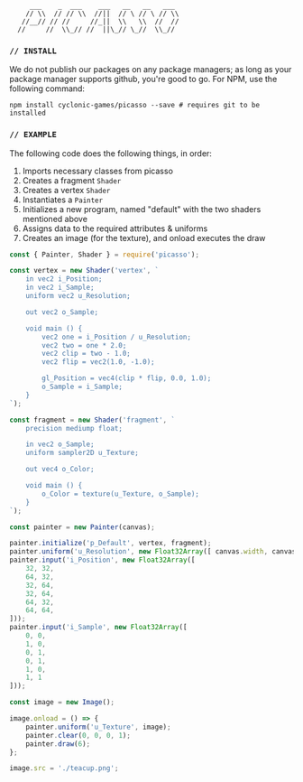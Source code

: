 ```  
     ___    _  ___    ___   __   __   ___
    // \\  // // \\  //||  // \ // \ // \\
   //__// // //     //_||  \\   \\  //  //
  //     //  \\_// //  ||\_// \_//  \\_//

```

### `// INSTALL`
We do not publish our packages on any package managers; as long as your package manager supports github, you're good to go. For NPM, use the following command:

```shell
npm install cyclonic-games/picasso --save # requires git to be installed
```

### `// EXAMPLE`
The following code does the following things, in order:

1. Imports necessary classes from picasso
2. Creates a fragment `Shader`
3. Creates a vertex `Shader`
4. Instantiates a `Painter`
5. Initializes a new program, named "default" with the two shaders mentioned above
6. Assigns data to the required attributes & uniforms
7. Creates an image (for the texture), and onload executes the draw

```javascript
const { Painter, Shader } = require('picasso');

const vertex = new Shader('vertex', `
    in vec2 i_Position;
    in vec2 i_Sample;
    uniform vec2 u_Resolution;

    out vec2 o_Sample;

    void main () {
        vec2 one = i_Position / u_Resolution;
        vec2 two = one * 2.0;
        vec2 clip = two - 1.0;
        vec2 flip = vec2(1.0, -1.0);

        gl_Position = vec4(clip * flip, 0.0, 1.0);
        o_Sample = i_Sample;
    }
`);

const fragment = new Shader('fragment', `
    precision mediump float;

    in vec2 o_Sample;
    uniform sampler2D u_Texture;

    out vec4 o_Color;

    void main () {
        o_Color = texture(u_Texture, o_Sample);
    }
`);

const painter = new Painter(canvas);

painter.initialize('p_Default', vertex, fragment);
painter.uniform('u_Resolution', new Float32Array([ canvas.width, canvas.height ]));
painter.input('i_Position', new Float32Array([
    32, 32,
    64, 32,
    32, 64,
    32, 64,
    64, 32,
    64, 64,
]));
painter.input('i_Sample', new Float32Array([
    0, 0,
    1, 0,
    0, 1,
    0, 1,
    1, 0,
    1, 1
]));

const image = new Image();

image.onload = () => {
    painter.uniform('u_Texture', image);
    painter.clear(0, 0, 0, 1);
    painter.draw(6);
};

image.src = './teacup.png';
```
